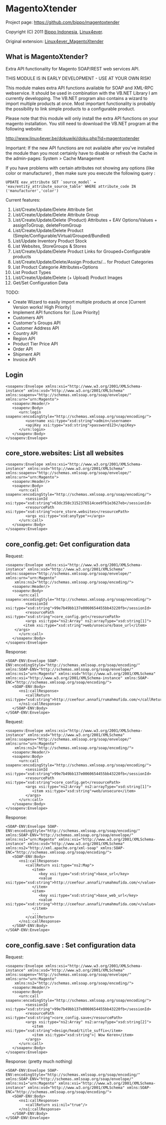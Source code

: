 MagentoXtender
==============
Project page: https://github.com/bippo/magentoxtender

Copyright (C) 2011 [Bippo Indonesia](http://www.bippo.co.id/), [Linux4ever](http://www.linux4ever.be/dokuwiki/doku.php?id=magentoxtender).

Original extension: [Linux4ever_MagentoXtender](http://www.magentocommerce.com/magento-connect/Dieter21/extension/557/magentoxtender)

What is MagentoXtender?
-----------------------
Extra API functionality for Magento SOAP/REST web services API.

THIS MODULE IS IN EARLY DEVELOPMENT - USE AT YOUR OWN RISK!

This module makes extra API functions available for SOAP and XML-RPC webservice. It should be used in combination with the VB.NET Library I am currently developping. The VB.NET program also contains a wizard to import multiple products at once. 
Most important functionality is probably the possibility to link simple products to a configurable product.

Please note that this module will only install the extra API functions on your magento installation. You still need to download the VB.NET program at the following website:

http://www.linux4ever.be/dokuwiki/doku.php?id=magentoxtender

Important: If the new API functions are not available after you&apos;ve installed the module than you most certainly have to disable or refresh the Cache in the admin-pages:  System &gt; Cache Management

If you have problems with certain attributes not showing any options (like color or manufacturer) , then make sure you execute the following query : 

	UPDATE eav_attribute SET `source_model` = 'eav/entity_attribute_source_table' WHERE attribute_code IN ('manufacturer','color')

Current features:
 
1. List/Create/Update/Delete Attribute Set
2. List/Create/Update/Delete Attribute Group
3. List/Create/Update/Delete (Product) Attributes + EAV Options/Values + assignToGroup, deleteFromGroup
4. List/Create/Update/Delete Product (Simple/Configurable/Virtual/Grouped/Bundled) 
5. List/Update Inventory Product Stock
6. List Websites, StoreGroups &amp; Stores
7. List/Create/Update/Delete Product Links for Grouped+Configurable products
8. List/Create/Update/Delete/Assign Products/... for Product Categories
9. List Product Categorie Attributes+Options
10. List Product Types
11. List/Create/Update/Delete (+ Upload) Product Images
12. Get/Set Configuration Data

TODO: 

* Create Wizard to easily import multiple products at once [Current Version works! High Priority]
* Implement API functions for: [Low Priority]
* Customers API
* Customer's Groups API
* Customer Address API
* Country API
* Region API
* Product Tier Price API
* Order API
* Shipment API
* Invoice API

Login
-----

	<soapenv:Envelope xmlns:xsi="http://www.w3.org/2001/XMLSchema-instance" xmlns:xsd="http://www.w3.org/2001/XMLSchema" xmlns:soapenv="http://schemas.xmlsoap.org/soap/envelope/" xmlns:urn="urn:Magento">
	   <soapenv:Header/>
	   <soapenv:Body>
	      <urn:login soapenv:encodingStyle="http://schemas.xmlsoap.org/soap/encoding/">
	         <username xsi:type="xsd:string">admin</username>
	         <apiKey xsi:type="xsd:string">password123</apiKey>
	      </urn:login>
	   </soapenv:Body>
	</soapenv:Envelope>

core_store.websites: List all websites
---------------------------------------

	<soapenv:Envelope xmlns:xsi="http://www.w3.org/2001/XMLSchema-instance" xmlns:xsd="http://www.w3.org/2001/XMLSchema" xmlns:soapenv="http://schemas.xmlsoap.org/soap/envelope/" xmlns:urn="urn:Magento">
	   <soapenv:Header/>
	   <soapenv:Body>
	      <urn:call soapenv:encodingStyle="http://schemas.xmlsoap.org/soap/encoding/">
	         <sessionId xsi:type="xsd:string">63dc358c3152376514cee9fb1e3627eb</sessionId>
	         <resourcePath xsi:type="xsd:string">core_store.websites</resourcePath>
	         <args xsi:type="xsd:anyType"></args>
	      </urn:call>
	   </soapenv:Body>
	</soapenv:Envelope>

core_config.get: Get configuration data
---------------------------------------

Request:

	<soapenv:Envelope xmlns:xsi="http://www.w3.org/2001/XMLSchema-instance" xmlns:xsd="http://www.w3.org/2001/XMLSchema" xmlns:soapenv="http://schemas.xmlsoap.org/soap/envelope/" xmlns:urn="urn:Magento"
		xmlns:ns2="http://schemas.xmlsoap.org/soap/encoding/">
	   <soapenv:Header/>
	   <soapenv:Body>
	      <urn:call soapenv:encodingStyle="http://schemas.xmlsoap.org/soap/encoding/">
	         <sessionId xsi:type="xsd:string">99e7b49bb137e0060654455bb43220fb</sessionId>
	         <resourcePath xsi:type="xsd:string">core_config.get</resourcePath>
	         <args xsi:type="ns2:Array" ns2:arrayType="xsd:string[1]">
			<item xsi:type="xsd:string">web/unsecure/base_url</item>
		</args>
	      </urn:call>
	   </soapenv:Body>
	</soapenv:Envelope>

Response:
	
	<SOAP-ENV:Envelope SOAP-ENV:encodingStyle="http://schemas.xmlsoap.org/soap/encoding/" xmlns:SOAP-ENV="http://schemas.xmlsoap.org/soap/envelope/" xmlns:ns1="urn:Magento" xmlns:xsd="http://www.w3.org/2001/XMLSchema" xmlns:xsi="http://www.w3.org/2001/XMLSchema-instance" xmlns:SOAP-ENC="http://schemas.xmlsoap.org/soap/encoding/">
	   <SOAP-ENV:Body>
	      <ns1:callResponse>
	         <callReturn xsi:type="xsd:string">http://ceefour.annafi/rumahmufida.com/</callReturn>
	      </ns1:callResponse>
	   </SOAP-ENV:Body>
	</SOAP-ENV:Envelope>

Request:

	<soapenv:Envelope xmlns:xsi="http://www.w3.org/2001/XMLSchema-instance" xmlns:xsd="http://www.w3.org/2001/XMLSchema" xmlns:soapenv="http://schemas.xmlsoap.org/soap/envelope/" xmlns:urn="urn:Magento"
		xmlns:ns2="http://schemas.xmlsoap.org/soap/encoding/">
	   <soapenv:Header/>
	   <soapenv:Body>
	      <urn:call soapenv:encodingStyle="http://schemas.xmlsoap.org/soap/encoding/">
	         <sessionId xsi:type="xsd:string">99e7b49bb137e0060654455bb43220fb</sessionId>
	         <resourcePath xsi:type="xsd:string">core_config.get</resourcePath>
	         <args xsi:type="ns2:Array" ns2:arrayType="xsd:string[1]">
				<item xsi:type="xsd:string">web/unsecure</item>
			 </args>
	      </urn:call>
	   </soapenv:Body>
	</soapenv:Envelope>

Response:

	<SOAP-ENV:Envelope SOAP-ENV:encodingStyle="http://schemas.xmlsoap.org/soap/encoding/" xmlns:SOAP-ENV="http://schemas.xmlsoap.org/soap/envelope/" xmlns:ns1="urn:Magento" xmlns:xsi="http://www.w3.org/2001/XMLSchema-instance" xmlns:xsd="http://www.w3.org/2001/XMLSchema" xmlns:ns2="http://xml.apache.org/xml-soap" xmlns:SOAP-ENC="http://schemas.xmlsoap.org/soap/encoding/">
	   <SOAP-ENV:Body>
	      <ns1:callResponse>
	         <callReturn xsi:type="ns2:Map">
	            <item>
	               <key xsi:type="xsd:string">base_url</key>
	               <value xsi:type="xsd:string">http://ceefour.annafi/rumahmufida.com/</value>
	            </item>
	            <item>
	               <key xsi:type="xsd:string">base_web_url</key>
	               <value xsi:type="xsd:string">http://ceefour.annafi/rumahmufida.com/</value>
	            </item>
				...
	         </callReturn>
	      </ns1:callResponse>
	   </SOAP-ENV:Body>
	</SOAP-ENV:Envelope>

core_config.save : Set configuration data
-----------------------------------------

Request:

	<soapenv:Envelope xmlns:xsi="http://www.w3.org/2001/XMLSchema-instance" xmlns:xsd="http://www.w3.org/2001/XMLSchema" xmlns:soapenv="http://schemas.xmlsoap.org/soap/envelope/" xmlns:urn="urn:Magento"
		xmlns:ns2="http://schemas.xmlsoap.org/soap/encoding/">
	   <soapenv:Header/>
	   <soapenv:Body>
	      <urn:call soapenv:encodingStyle="http://schemas.xmlsoap.org/soap/encoding/">
	         <sessionId xsi:type="xsd:string">99e7b49bb137e0060654455bb43220fb</sessionId>
	         <resourcePath xsi:type="xsd:string">core_config.save</resourcePath>
	         <args xsi:type="ns2:Array" ns2:arrayType="xsd:string[2]">
				<item xsi:type="xsd:string">design/head/title_suffix</item>
				<item xsi:type="xsd:string">| Wow Keren</item>
			 </args>
	      </urn:call>
	   </soapenv:Body>
	</soapenv:Envelope>

Response: (pretty much nothing)

	<SOAP-ENV:Envelope SOAP-ENV:encodingStyle="http://schemas.xmlsoap.org/soap/encoding/" xmlns:SOAP-ENV="http://schemas.xmlsoap.org/soap/envelope/" xmlns:ns1="urn:Magento" xmlns:xsi="http://www.w3.org/2001/XMLSchema-instance" xmlns:xsd="http://www.w3.org/2001/XMLSchema" xmlns:SOAP-ENC="http://schemas.xmlsoap.org/soap/encoding/">
	   <SOAP-ENV:Body>
	      <ns1:callResponse>
	         <callReturn xsi:nil="true"/>
	      </ns1:callResponse>
	   </SOAP-ENV:Body>
	</SOAP-ENV:Envelope>
